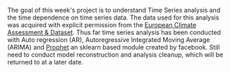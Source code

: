 The goal of this week's project is to understand Time Series analysis and the time dependence on time series data. The data used for this analysis was acquired with explicit permission from the [European Climate Assessment & Dataset](https://www.ecad.eu/). Thus far time series analysis has been conducted with Auto regression (AR), Autoregressive Integrated Moving Average (ARIMA) and [Prophet](https://facebook.github.io/prophet/docs/quick_start.html#python-api) an sklearn based module created by facebook. Still need to conduct model reconstruction and analysis cleanup, which will be returned to at a later date.  
